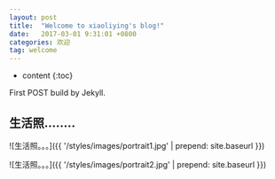 ```yaml
---
layout: post
title:  "Welcome to xiaoliying's blog!"
date:   2017-03-01 9:31:01 +0800
categories: 欢迎
tag: welcome
---
```


* content
{:toc}


First POST build by Jekyll.


生活照........
------------------------

![生活照。。。]({{ '/styles/images/portrait1.jpg' | prepend: site.baseurl  }})


![生活照。。。]({{ '/styles/images/portrait2.jpg' | prepend: site.baseurl  }})




[jekyll]:      http://jekyllrb.com
[jekyll-gh]:   https://github.com/jekyll/jekyll
[jekyll-help]: https://github.com/jekyll/jekyll-help

